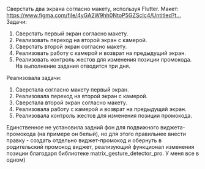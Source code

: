 Сверстать два экрана согласно макету, используя Flutter.
Макет: https://www.figma.com/file/4yGA2W9hh0NtoP5GZScIc4/Untitled?t…
Задачи:
1. Сверстать первый экран согласно макету.
2. Реализовать переход на второй экран с камерой.
3. Сверстать второй экран согласно макету.
4. Реализовать работу с камерой и возврат на предыдущий экран.
5. Реализовать контроль жестов для изменения позиции промокода.
На выполнение задания отводится три дня.

Реализовала задачи:
1. Сверстала согласно макету первый экран.
2. Реализовала переход на второй экран с камерой.
3. Сверстала второй экран согласно макету.
4. Реализовала работу с камерой и возврат на предыдущий экран.
5. Реализовала контроль жестов для изменения позиции промокода.

Единственное не установила задний фон для подвижного виджета-промокода (на примере он белый), но для этого правильнее внести правку - создать отдельно виджет-промокод и обернуть в родительский
промокод виджет, реализующий функционал изменения позиции благодаря библиотеке matrix_gesture_detector_pro. У меня все в одном) 
